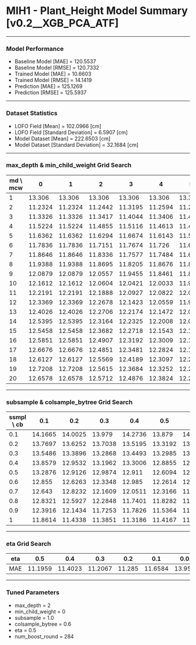 # MIH1 - Plant_Height Model Summary [v0.2__XGB_PCA_ATF]

***

### Model Performance

- Baseline Model [MAE] = 120.5537
- Baseline Model [RMSE] = 120.7332
- Trained Model [MAE] = 10.6603
- Trained Model [RMSE] = 14.1419
- Prediction [MAE] = 125.1269
- Prediction [RMSE] = 125.5937
***

### Dataset Statistics

- LOFO Field [Mean] = 102.0966 [cm]
- LOFO Field [Standard Deviation] = 6.5907 [cm]
- Model Dataset [Mean] = 222.6503 [cm]
- Model Dataset [Standard Deviation] = 32.1684 [cm]
***

### max_depth & min_child_weight Grid Search

|   md \ mcw |       0 |       1 |       2 |       3 |       4 |       5 |       6 |       7 |       8 |       9 |      10 |      11 |      12 |      13 |      14 |      15 |      16 |      17 |      18 |      19 |      20 |
|------------|---------|---------|---------|---------|---------|---------|---------|---------|---------|---------|---------|---------|---------|---------|---------|---------|---------|---------|---------|---------|---------|
|          1 | 13.306  | 13.306  | 13.306  | 13.306  | 13.306  | 13.306  | 13.306  | 13.306  | 13.306  | 13.3035 | 13.3018 | 13.3013 | 13.3012 | 13.3031 | 13.3031 | 13.3029 | 13.3025 | 13.3025 | 13.3011 | 13.3101 | 13.3084 |
|          2 | 11.2324 | 11.2324 | 11.2442 | 11.3195 | 11.2594 | 11.2385 | 11.2721 | 11.2835 | 11.2905 | 11.4833 | 11.3752 | 11.4842 | 11.3286 | 11.3059 | 11.4137 | 11.3362 | 11.2941 | 11.3832 | 11.3783 | 11.5134 | 11.4953 |
|          3 | 11.3326 | 11.3326 | 11.3417 | 11.4044 | 11.3406 | 11.4139 | 11.4138 | 11.3007 | 11.3565 | 11.369  | 11.3379 | 11.3274 | 11.3611 | 11.3766 | 11.3902 | 11.4052 | 11.3197 | 11.4488 | 11.3357 | 11.411  | 11.448  |
|          4 | 11.5224 | 11.5224 | 11.4855 | 11.5116 | 11.4613 | 11.475  | 11.4985 | 11.4947 | 11.4636 | 11.5128 | 11.4572 | 11.5064 | 11.4338 | 11.4769 | 11.4808 | 11.4368 | 11.4526 | 11.4755 | 11.4571 | 11.484  | 11.4736 |
|          5 | 11.6362 | 11.6362 | 11.6294 | 11.6674 | 11.6143 | 11.5868 | 11.5276 | 11.5344 | 11.5128 | 11.5304 | 11.4732 | 11.4652 | 11.469  | 11.504  | 11.5486 | 11.5382 | 11.4843 | 11.4866 | 11.5766 | 11.5197 | 11.5053 |
|          6 | 11.7836 | 11.7836 | 11.7151 | 11.7674 | 11.726  | 11.6281 | 11.6733 | 11.5981 | 11.5682 | 11.6327 | 11.548  | 11.5815 | 11.5369 | 11.5442 | 11.5633 | 11.5599 | 11.5011 | 11.519  | 11.4684 | 11.5358 | 11.5599 |
|          7 | 11.8646 | 11.8646 | 11.8336 | 11.7577 | 11.7484 | 11.6922 | 11.6827 | 11.6876 | 11.7259 | 11.5842 | 11.594  | 11.6299 | 11.6088 | 11.5944 | 11.5997 | 11.6643 | 11.6151 | 11.6626 | 11.5813 | 11.6072 | 11.6085 |
|          8 | 11.9388 | 11.9388 | 11.8695 | 11.8205 | 11.8676 | 11.8158 | 11.7226 | 11.7293 | 11.7212 | 11.6345 | 11.7064 | 11.7606 | 11.6669 | 11.6734 | 11.6397 | 11.6066 | 11.6533 | 11.6613 | 11.6643 | 11.6123 | 11.6616 |
|          9 | 12.0879 | 12.0879 | 12.0557 | 11.9455 | 11.8461 | 11.8789 | 11.8702 | 11.8216 | 11.8286 | 11.7319 | 11.7718 | 11.7306 | 11.6865 | 11.7328 | 11.7176 | 11.7015 | 11.6975 | 11.6922 | 11.6683 | 11.6403 | 11.6644 |
|         10 | 12.1612 | 12.1612 | 12.0604 | 12.0421 | 12.0033 | 11.9691 | 11.9141 | 11.8023 | 11.7693 | 11.8422 | 11.7861 | 11.7933 | 11.7657 | 11.7469 | 11.7492 | 11.7117 | 11.7674 | 11.6877 | 11.6777 | 11.6849 | 11.7284 |
|         11 | 12.2191 | 12.2191 | 12.1888 | 12.0927 | 12.0822 | 12.0261 | 11.9781 | 11.8497 | 11.8087 | 11.8015 | 11.7859 | 11.854  | 11.8018 | 11.7904 | 11.7799 | 11.776  | 11.7048 | 11.7511 | 11.7383 | 11.7084 | 11.7038 |
|         12 | 12.3369 | 12.3369 | 12.2678 | 12.1423 | 12.0559 | 11.9351 | 11.9737 | 11.9117 | 11.9032 | 11.8708 | 11.8768 | 11.8124 | 11.8199 | 11.7606 | 11.7658 | 11.8107 | 11.79   | 11.7315 | 11.7568 | 11.6971 | 11.7634 |
|         13 | 12.4026 | 12.4026 | 12.2706 | 12.2174 | 12.1472 | 12.0223 | 12.0208 | 12.0239 | 11.9055 | 11.8876 | 11.8834 | 11.8941 | 11.8287 | 11.86   | 11.8073 | 11.8224 | 11.7628 | 11.7289 | 11.8007 | 11.7702 | 11.7476 |
|         14 | 12.5395 | 12.5395 | 12.3164 | 12.2325 | 12.2008 | 12.0883 | 11.9781 | 12.034  | 11.9105 | 11.8771 | 11.8781 | 11.8764 | 11.8298 | 11.8502 | 11.8888 | 11.8003 | 11.7757 | 11.7643 | 11.7935 | 11.7573 | 11.7556 |
|         15 | 12.5458 | 12.5458 | 12.3682 | 12.2718 | 12.1543 | 12.1687 | 12.0379 | 12.0351 | 11.9379 | 11.9447 | 11.9467 | 11.8716 | 11.8469 | 11.8313 | 11.8753 | 11.8363 | 11.8216 | 11.7458 | 11.8166 | 11.6943 | 11.7746 |
|         16 | 12.5851 | 12.5851 | 12.4907 | 12.3192 | 12.3009 | 12.1771 | 12.0721 | 12.0224 | 12.0374 | 11.9729 | 11.8507 | 11.9285 | 11.8719 | 11.8825 | 11.9039 | 11.9228 | 11.9076 | 11.7629 | 11.7743 | 11.7455 | 11.7193 |
|         17 | 12.6676 | 12.6676 | 12.4851 | 12.3481 | 12.2824 | 12.1468 | 12.1092 | 12.0518 | 12.0599 | 11.9357 | 11.96   | 11.9342 | 11.9082 | 11.8828 | 11.8818 | 11.8686 | 11.8335 | 11.7597 | 11.861  | 11.736  | 11.7712 |
|         18 | 12.6127 | 12.6127 | 12.5569 | 12.4189 | 12.3097 | 12.2047 | 12.1484 | 12.1226 | 12.0616 | 11.9697 | 11.9283 | 11.9495 | 11.8477 | 11.8925 | 11.8927 | 11.8022 | 11.8632 | 11.7387 | 11.8085 | 11.7165 | 11.7898 |
|         19 | 12.7208 | 12.7208 | 12.5615 | 12.3684 | 12.3252 | 12.2565 | 12.1549 | 12.1321 | 12.0297 | 11.9708 | 11.9857 | 11.9456 | 11.8657 | 11.859  | 11.8701 | 11.8332 | 11.8136 | 11.8213 | 11.8415 | 11.7852 | 11.793  |
|         20 | 12.6578 | 12.6578 | 12.5712 | 12.4876 | 12.3824 | 12.2722 | 12.1605 | 12.1247 | 12.0748 | 12.0023 | 11.9718 | 11.9584 | 11.898  | 11.8931 | 11.9049 | 11.8437 | 11.8369 | 11.8101 | 11.8422 | 11.772  | 11.8034 |

***

### subsample & colsample_bytree Grid Search

|   ssmpl \ cb |     0.1 |     0.2 |     0.3 |     0.4 |     0.5 |     0.6 |     0.7 |     0.8 |     0.9 |     1.0 |
|--------------|---------|---------|---------|---------|---------|---------|---------|---------|---------|---------|
|          0.1 | 14.1665 | 14.0025 | 13.979  | 14.2736 | 13.879  | 14.0555 | 14.1306 | 13.855  | 14.2065 | 13.9823 |
|          0.2 | 13.7697 | 13.6252 | 13.7038 | 13.5195 | 13.3192 | 13.3261 | 13.4565 | 13.4561 | 13.3747 | 13.2898 |
|          0.3 | 13.5486 | 13.3896 | 13.2868 | 13.4493 | 13.2985 | 13.1653 | 13.0388 | 12.8571 | 12.9334 | 12.9967 |
|          0.4 | 13.8579 | 12.9532 | 13.1962 | 13.3006 | 12.8855 | 12.8429 | 12.7114 | 12.6611 | 12.9525 | 12.4574 |
|          0.5 | 13.2876 | 12.9126 | 12.9874 | 12.911  | 12.6094 | 12.3208 | 12.1273 | 12.2441 | 12.605  | 12.4485 |
|          0.6 | 12.855  | 12.6263 | 12.3348 | 12.985  | 12.2614 | 12.3456 | 12.1911 | 12.1486 | 11.9377 | 12.0413 |
|          0.7 | 12.643  | 12.8232 | 12.1609 | 12.0511 | 12.3166 | 11.975  | 12.0258 | 11.8482 | 12.0893 | 11.7468 |
|          0.8 | 12.8321 | 12.5927 | 12.2848 | 11.7401 | 11.8282 | 11.6641 | 11.6933 | 11.6653 | 12.0663 | 11.8406 |
|          0.9 | 12.3916 | 12.1434 | 11.7253 | 11.7826 | 11.5364 | 11.54   | 11.7204 | 11.6311 | 11.5405 | 11.5816 |
|          1   | 11.8614 | 11.4338 | 11.3851 | 11.3186 | 11.4167 | 11.2067 | 11.254  | 11.2723 | 11.2312 | 11.2324 |

***

### eta Grid Search

| eta   |     0.5 |     0.4 |     0.3 |    0.2 |     0.1 |    0.01 |   0.001 |
|-------|---------|---------|---------|--------|---------|---------|---------|
| MAE   | 11.1959 | 11.4023 | 11.2067 | 11.285 | 11.6584 | 13.9541 | 81.8934 |

***

### Tuned Parameters

- max_depth = 2
- min_child_weight = 0
- subsample = 1.0
- colsample_bytree = 0.6
- eta = 0.5
- num_boost_round = 284
